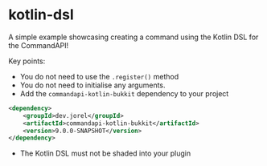 # kotlin-dsl

A simple example showcasing creating a command using the Kotlin DSL for the CommandAPI!

Key points:

- You do not need to use the `.register()` method
- You do not need to initialise any arguments.
- Add the `commandapi-kotlin-bukkit` dependency to your project
```xml
<dependency>
	<groupId>dev.jorel</groupId>
	<artifactId>commandapi-kotlin-bukkit</artifactId>
	<version>9.0.0-SNAPSHOT</version>
</dependency>
```
- The Kotlin DSL must not be shaded into your plugin